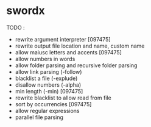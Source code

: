 # swordx 
TODO :
- rewrite argument interpreter [097475]
- rewrite output file location and name, custom name
- allow maiusc letters and accents [097475]
- allow numbers in words
- allow folder parsing and recursive folder parsing
- allow link parsing (-follow)
- blacklist a file (-explude)
- disallow numbers (-alpha)
- min length (-min) [097475]
- rewrite blacklist to allow read from file
- sort by occurrencies [097475]
- allow regular expressions
- parallel file parsing

